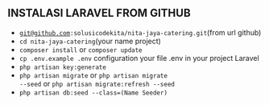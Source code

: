 ## INSTALASI LARAVEL FROM GITHUB

- <code>git@github.com:solusicodekita/nita-jaya-catering.git</code>(from url github)
- <code>cd nita-jaya-catering</code>(your name project)
- <code>composer install</code> or <code>composer update</code>
- <code>cp .env.example .env</code> configuration your file .env in your project Laravel
- <code>php artisan key:generate</code>
- <code>php artisan migrate</code> or <code>php artisan migrate --seed</code> or <code>php artisan migrate:refresh --seed</code>
- <code>php artisan db:seed --class=(Name Seeder)</code>
